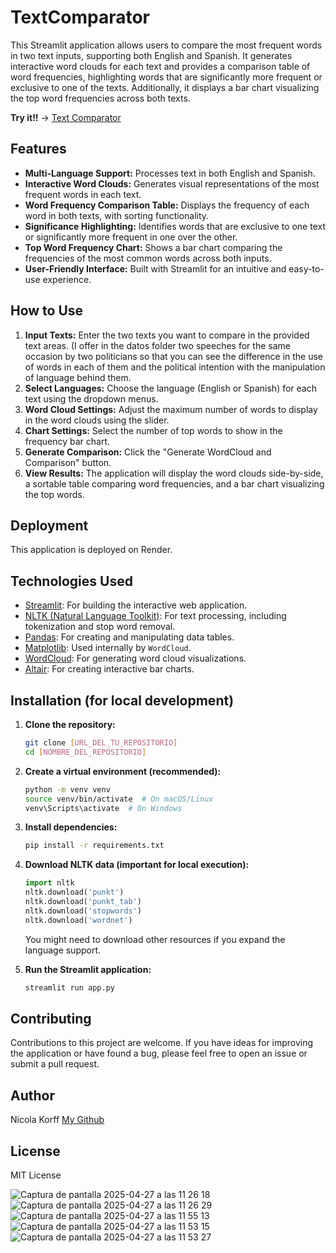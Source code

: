 # TextComparator

This Streamlit application allows users to compare the most frequent words in two text inputs, supporting both English and Spanish. It generates interactive word clouds for each text and provides a comparison table of word frequencies, highlighting words that are significantly more frequent or exclusive to one of the texts. Additionally, it displays a bar chart visualizing the top word frequencies across both texts.

**Try it!!** -> [Text Comparator](https://textcomparator-9w7v.onrender.com/)

## Features

- **Multi-Language Support:** Processes text in both English and Spanish.
- **Interactive Word Clouds:** Generates visual representations of the most frequent words in each text.
- **Word Frequency Comparison Table:** Displays the frequency of each word in both texts, with sorting functionality.
- **Significance Highlighting:** Identifies words that are exclusive to one text or significantly more frequent in one over the other.
- **Top Word Frequency Chart:** Shows a bar chart comparing the frequencies of the most common words across both inputs.
- **User-Friendly Interface:** Built with Streamlit for an intuitive and easy-to-use experience.

## How to Use

1.  **Input Texts:** Enter the two texts you want to compare in the provided text areas. (I offer in the datos folder two speeches for the same occasion by two politicians so that you can see the difference in the use of words in each of them and the political intention with the manipulation of language behind them. 
2.  **Select Languages:** Choose the language (English or Spanish) for each text using the dropdown menus.
3.  **Word Cloud Settings:** Adjust the maximum number of words to display in the word clouds using the slider.
4.  **Chart Settings:** Select the number of top words to show in the frequency bar chart.
5.  **Generate Comparison:** Click the "Generate WordCloud and Comparison" button.
6.  **View Results:** The application will display the word clouds side-by-side, a sortable table comparing word frequencies, and a bar chart visualizing the top words.

## Deployment

This application is deployed on Render.

## Technologies Used

* [Streamlit](https://streamlit.io/): For building the interactive web application.
* [NLTK (Natural Language Toolkit)](https://www.nltk.org/): For text processing, including tokenization and stop word removal.
* [Pandas](https://pandas.pydata.org/): For creating and manipulating data tables.
* [Matplotlib](https://matplotlib.org/): Used internally by `WordCloud`.
* [WordCloud](https://amueller.github.io/word_cloud/): For generating word cloud visualizations.
* [Altair](https://altair-viz.github.io/): For creating interactive bar charts.

## Installation (for local development)

1.  **Clone the repository:**
    ```bash
    git clone [URL_DEL_TU_REPOSITORIO]
    cd [NOMBRE_DEL_REPOSITORIO]
    ```

2.  **Create a virtual environment (recommended):**
    ```bash
    python -m venv venv
    source venv/bin/activate  # On macOS/Linux
    venv\Scripts\activate  # On Windows
    ```

3.  **Install dependencies:**
    ```bash
    pip install -r requirements.txt
    ```

4.  **Download NLTK data (important for local execution):**
    ```python
    import nltk
    nltk.download('punkt')
    nltk.download('punkt_tab')
    nltk.download('stopwords')
    nltk.download('wordnet')
    ```
    You might need to download other resources if you expand the language support.

5.  **Run the Streamlit application:**
    ```bash
    streamlit run app.py
    ```

## Contributing

Contributions to this project are welcome. If you have ideas for improving the application or have found a bug, please feel free to open an issue or submit a pull request.

## Author

Nicola Korff [My Github](https://github.com/Nicolakorff/)

## License

MIT License


![Captura de pantalla 2025-04-27 a las 11 26 18](https://github.com/user-attachments/assets/0b2d0604-f488-43bc-8f85-e705870dbb31)
![Captura de pantalla 2025-04-27 a las 11 26 29](https://github.com/user-attachments/assets/71dc2c65-06af-4073-9d69-5d22362002b7)
![Captura de pantalla 2025-04-27 a las 11 55 13](https://github.com/user-attachments/assets/cff3e991-34dc-4b38-a535-83ff7dd74776)
![Captura de pantalla 2025-04-27 a las 11 53 15](https://github.com/user-attachments/assets/2c594605-0454-475d-b92f-f4e22195eb7e)
![Captura de pantalla 2025-04-27 a las 11 53 27](https://github.com/user-attachments/assets/8eb82aae-fc2f-4562-89f7-bea77816719b)

